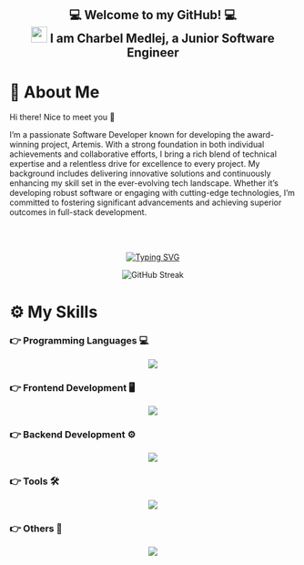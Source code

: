 <h2 align="center" font-weight="bold">
💻 Welcome to my GitHub! 💻 <br/> <img src="https://media.giphy.com/media/hvRJCLFzcasrR4ia7z/giphy.gif" width="28"> I am Charbel Medlej, a Junior Software Engineer 
</h2>

<h1>🧬 About Me</h1>
Hi there! Nice to meet you 🙂

I’m a passionate Software Developer known for developing the award-winning project, Artemis. With a strong foundation in both individual achievements and collaborative efforts, I bring a rich blend of technical expertise and a relentless drive for excellence to every project. My background includes delivering innovative solutions and continuously enhancing my skill set in the ever-evolving tech landscape. Whether it’s developing robust software or engaging with cutting-edge technologies, I’m committed to fostering significant advancements and achieving superior outcomes in full-stack development.<br>
</p>

<br>
</br>

<p align="center">
	<a href="https://www.linkedin.com/in/charbel-medlej">
		<img src="https://readme-typing-svg.herokuapp.com?font=Anton&weight=300&size=50&pause=1000&color=712DC8FF&random=false&width=820&height=120&lines=Junior+Software+Engineer;%F0%9F%9B%A0+Full+Stack+Developer+%F0%9F%9B%A0;Fresh+Grad%2C+Seasoned+Skills" alt="Typing SVG" />
	</a>
</p>

<p align="center">
			<img src="https://github-readme-streak-stats.herokuapp.com?user=MedlejC&theme=dark&hide_border=true&border_radius=25&exclude_days=Sun%2CSat" alt="GitHub Streak" />
 </p>
  

<h1 font-weight="bold">
  ⚙️ My Skills  
</h1>

<h3>👉 Programming Languages 💻 </h3>
<p align="center">
   <img src="https://skillicons.dev/icons?i=java,python,javascript"/>
 </p>
 <h3>👉 Frontend Development 🖥 </h3>
<p align="center">
   <img src="https://skillicons.dev/icons?i=html,css,react"/>
 </p>
<h3>👉 Backend Development ⚙️</h3>
<p align="center">
   <img src="https://skillicons.dev/icons?i=mysql,firebase,django"/>
 </p>

 <h3>👉 Tools 🛠 </h3>
<p align="center">
   <img src="https://skillicons.dev/icons?i=docker,jenkins,grafana,prometheus,gradle,maven"/>
 </p>
 
  <h3>👉 Others 🧰️ </h3>
<p align="center">
   <img src="https://skillicons.dev/icons?i=vscode,idea,git,github,bitbucket,postman,linux"/>
 </p>
